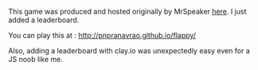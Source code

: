 This game was produced and hosted originally by MrSpeaker <a href="http://www.mrspeaker.net/dev/game/flappy/">here</a>. I just added a leaderboard.

You can play this at : http://pnpranavrao.github.io/flappy/

Also, adding a leaderboard with clay.io was unexpectedly easy even for a JS noob like me. 	 
